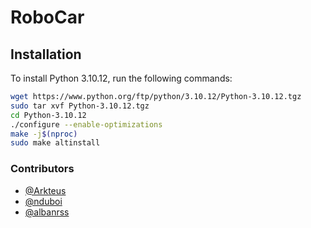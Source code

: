 # RoboCar

## Installation

To install Python 3.10.12, run the following commands:

```bash
wget https://www.python.org/ftp/python/3.10.12/Python-3.10.12.tgz
sudo tar xvf Python-3.10.12.tgz
cd Python-3.10.12
./configure --enable-optimizations
make -j$(nproc)
sudo make altinstall
```

### Contributors

- [@Arkteus](https://github.com/Arkteus)
- [@nduboi](https://github.com/nduboi)
- [@albanrss](https://github.com/albanrss)